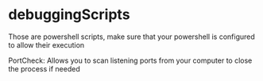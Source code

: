 # debuggingScripts

Those are powershell scripts, make sure that your powershell is configured to allow their execution

PortCheck: Allows you to scan listening ports from your computer to close the process if needed
